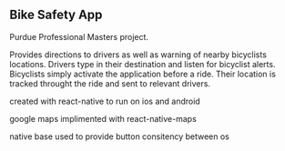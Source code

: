 ## Bike Safety App

Purdue Professional Masters project.

Provides directions to drivers as well as warning of nearby bicyclists locations. Drivers type in their destination and listen for bicyclist alerts. Bicyclists simply activate the application before a ride. Their location is tracked throught the ride and sent to relevant drivers.

created with react-native to run on ios and android

google maps implimented with react-native-maps

native base used to provide button consitency between os